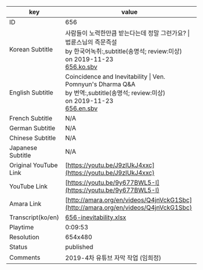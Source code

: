 |  key  |  value  |
|-------|---------|
| ID            | 656 |
| Korean Subtitle | 사람들이 노력한만큼 받는다는데 정말 그런가요? \| 법륜스님의 즉문즉설<br>by 한국어녹취:,subtitle(송명석; review:미상)<br>on 2019-11-23<br>[656.ko.sbv](https://github.com/jungtosociety/dharma-qna/raw/master/sub/656/656.ko.sbv)<br>|
| English Subtitle | Coincidence and Inevitability \| Ven. Pomnyun's Dharma Q&A<br>by 번역:,subtitle(송명석; review:미상)<br>on 2019-11-23<br>[656.en.sbv](https://github.com/jungtosociety/dharma-qna/raw/master/sub/656/656.en.sbv)<br>|
| French Subtitle | N/A |
| German Subtitle | N/A |
| Chinese Subtitle | N/A |
| Japanese Subtitle | N/A |
| Original YouTube Link  | [https://youtu.be/J9zIUkJ4xxc](https://youtu.be/J9zIUkJ4xxc) |
| YouTube Link  | [https://youtu.be/9y677BWL5-I](https://youtu.be/9y677BWL5-I) |
| Amara Link    | [http://amara.org/en/videos/Q4jnVckG1Sbc](http://amara.org/en/videos/Q4jnVckG1Sbc) |
| Transcript(ko/en) | [656-inevitability.xlsx](https://github.com/jungtosociety/dharma-qna/raw/master/sub/656/656-inevitability.xlsx) |
| Playtime | 0:09:53 |
| Resolution | 654x480|
| Status | published |
| Comments | 2019-4차 유튜브 자막 작업 (임희정) |
